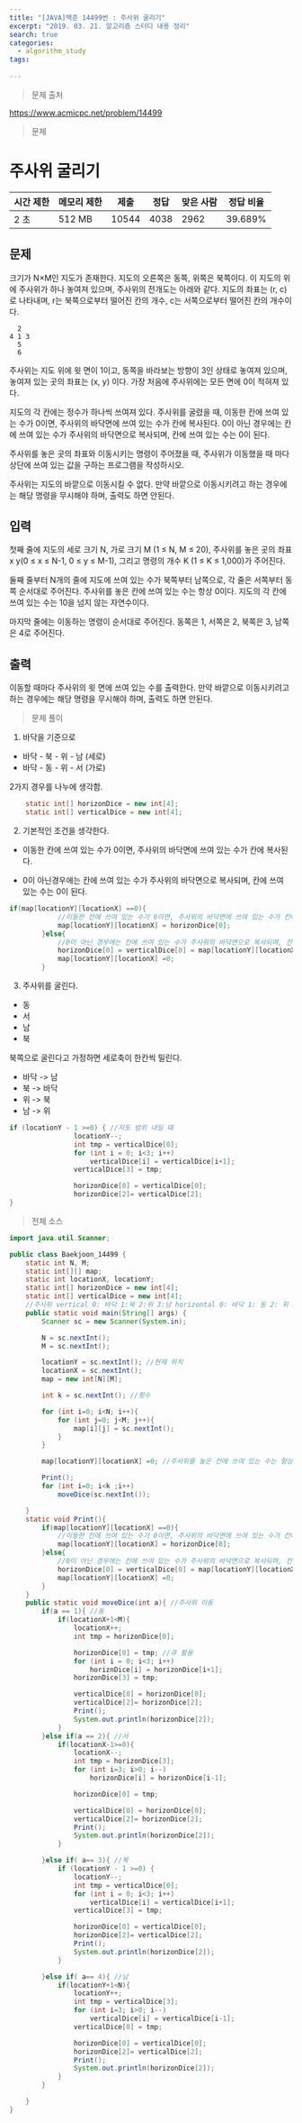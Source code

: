 ```yaml
---
title: "[JAVA]백준 14499번 : 주사위 굴리기"
excerpt: "2019. 03. 21. 알고리즘 스터디 내용 정리"
search: true
categories: 
  - algorithm_study
tags: 
  
---
```


> 문제 출처

https://www.acmicpc.net/problem/14499



> 문제

# 주사위 굴리기 

| 시간 제한 | 메모리 제한 | 제출  | 정답 | 맞은 사람 | 정답 비율 |
| --------- | ----------- | ----- | ---- | --------- | --------- |
| 2 초      | 512 MB      | 10544 | 4038 | 2962      | 39.689%   |

## 문제

크기가 N×M인 지도가 존재한다. 지도의 오른쪽은 동쪽, 위쪽은 북쪽이다. 이 지도의 위에 주사위가 하나 놓여져 있으며, 주사위의 전개도는 아래와 같다. 지도의 좌표는 (r, c)로 나타내며, r는 북쪽으로부터 떨어진 칸의 개수, c는 서쪽으로부터 떨어진 칸의 개수이다. 

```
  2
4 1 3
  5
  6
```

주사위는 지도 위에 윗 면이 1이고, 동쪽을 바라보는 방향이 3인 상태로 놓여져 있으며, 놓여져 있는 곳의 좌표는 (x, y) 이다. 가장 처음에 주사위에는 모든 면에 0이 적혀져 있다.

지도의 각 칸에는 정수가 하나씩 쓰여져 있다. 주사위를 굴렸을 때, 이동한 칸에 쓰여 있는 수가 0이면, 주사위의 바닥면에 쓰여 있는 수가 칸에 복사된다. 0이 아닌 경우에는 칸에 쓰여 있는 수가 주사위의 바닥면으로 복사되며, 칸에 쓰여 있는 수는 0이 된다.

주사위를 놓은 곳의 좌표와 이동시키는 명령이 주어졌을 때, 주사위가 이동했을 때 마다 상단에 쓰여 있는 값을 구하는 프로그램을 작성하시오.

주사위는 지도의 바깥으로 이동시킬 수 없다. 만약 바깥으로 이동시키려고 하는 경우에는 해당 명령을 무시해야 하며, 출력도 하면 안된다.

## 입력

첫째 줄에 지도의 세로 크기 N, 가로 크기 M (1 ≤ N, M ≤ 20), 주사위를 놓은 곳의 좌표 x y(0 ≤ x ≤ N-1, 0 ≤ y ≤ M-1), 그리고 명령의 개수 K (1 ≤ K ≤ 1,000)가 주어진다.

둘째 줄부터 N개의 줄에 지도에 쓰여 있는 수가 북쪽부터 남쪽으로, 각 줄은 서쪽부터 동쪽 순서대로 주어진다. 주사위를 놓은 칸에 쓰여 있는 수는 항상 0이다. 지도의 각 칸에 쓰여 있는 수는 10을 넘지 않는 자연수이다.

마지막 줄에는 이동하는 명령이 순서대로 주어진다. 동쪽은 1, 서쪽은 2, 북쪽은 3, 남쪽은 4로 주어진다.

## 출력

이동할 때마다 주사위의 윗 면에 쓰여 있는 수를 출력한다. 만약 바깥으로 이동시키려고 하는 경우에는 해당 명령을 무시해야 하며, 출력도 하면 안된다.



> 문제 풀이

1. 바닥을 기준으로 

- 바닥 - 북 - 위 - 남 (세로)
- 바닥 - 동 - 위 - 서 (가로)

2가지 경우를 나누에 생각함.

```java
    static int[] horizonDice = new int[4];
    static int[] verticalDice = new int[4];
```



2. 기본적인 조건을 생각한다.

- 이동한 칸에 쓰여 있는 수가 0이면, 주사위의 바닥면에 쓰여 있는 수가 칸에 복사된다.

- 0이 아닌경우에는 칸에 쓰여 있는 수가 주사위의 바닥면으로 복사되며, 칸에 쓰여 있는 수는 0이 된다.

```java
if(map[locationY][locationX] ==0){
            //이동한 칸에 쓰여 있는 수가 0이면, 주사위의 바닥면에 쓰여 있는 수가 칸에 복사된다.
            map[locationY][locationX] = horizonDice[0];
        }else{
            //0이 아닌 경우에는 칸에 쓰여 있는 수가 주사위의 바닥면으로 복사되며, 칸에 쓰여 있는 수는 0이 된다.
            horizonDice[0] = verticalDice[0] = map[locationY][locationX];
            map[locationY][locationX] =0;
        }
```



3. 주사위를 굴린다.

- 동
- 서
- 남
- 북

북쪽으로 굴린다고 가정하면 세로축이 한칸씩 밀린다.

- 바닥 -> 남
- 북 -> 바닥
- 위 -> 북
- 남 -> 위

```java
if (locationY - 1 >=0) { //지도 범위 내일 때
                locationY--;
                int tmp = verticalDice[0];
                for (int i = 0; i<3; i++)
                    verticalDice[i] = verticalDice[i+1];
                verticalDice[3] = tmp;

                horizonDice[0] = verticalDice[0];
                horizonDice[2]= verticalDice[2];
}
```



> 전체 소스

```java
import java.util.Scanner;

public class Baekjoon_14499 {
    static int N, M;
    static int[][] map;
    static int locationX, locationY;
    static int[] horizonDice = new int[4];
    static int[] verticalDice = new int[4];
    //주사위 vertical 0: 바닥 1:북 2:위 3:남 horizontal 0: 바닥 1: 동 2: 위 3: 서. 초기 바닥 6, 위 1, 동 3 서 4 남 5 북 2
    public static void main(String[] args) {
        Scanner sc = new Scanner(System.in);

        N = sc.nextInt();
        M = sc.nextInt();

        locationY = sc.nextInt(); //현재 위치
        locationX = sc.nextInt();
        map = new int[N][M];

        int k = sc.nextInt(); //횟수

        for (int i=0; i<N; i++){
            for (int j=0; j<M; j++){
                map[i][j] = sc.nextInt();
            }
        }

        map[locationY][locationX] =0; //주사위를 놓은 칸에 쓰여 있는 수는 항상 0

        Print();
        for (int i=0; i<k ;i++)
            moveDice(sc.nextInt());

    }
    static void Print(){
        if(map[locationY][locationX] ==0){
            //이동한 칸에 쓰여 있는 수가 0이면, 주사위의 바닥면에 쓰여 있는 수가 칸에 복사된다.
            map[locationY][locationX] = horizonDice[0];
        }else{
            //0이 아닌 경우에는 칸에 쓰여 있는 수가 주사위의 바닥면으로 복사되며, 칸에 쓰여 있는 수는 0이 된다.
            horizonDice[0] = verticalDice[0] = map[locationY][locationX];
            map[locationY][locationX] =0;
        }
    }
    public static void moveDice(int a){ //주사위 이동
        if(a == 1){ //동
            if(locationX+1<M){
                locationX++;
                int tmp = horizonDice[0];

                horizonDice[0] = tmp; //큐 활용
                for (int i = 0; i<3; i++)
                    horiznDice[i] = horizonDice[i+1];
                horizonDice[3] = tmp;

                verticalDice[0] = horizonDice[0];
                verticalDice[2]= horizonDice[2];
                Print();
                System.out.println(horizonDice[2]);
            }
        }else if(a == 2){ //서
            if(locationX-1>=0){
                locationX--;
                int tmp = horizonDice[3];
                for (int i=3; i>0; i--)
                    horizonDice[i] = horizonDice[i-1];

                horizonDice[0] = tmp;

                verticalDice[0] = horizonDice[0];
                verticalDice[2]= horizonDice[2];
                Print();
                System.out.println(horizonDice[2]);
            }

        }else if( a== 3){ //북
            if (locationY - 1 >=0) {
                locationY--;
                int tmp = verticalDice[0];
                for (int i = 0; i<3; i++)
                    verticalDice[i] = verticalDice[i+1];
                verticalDice[3] = tmp;

                horizonDice[0] = verticalDice[0];
                horizonDice[2]= verticalDice[2];
                Print();
                System.out.println(horizonDice[2]);
            }

        }else if( a== 4){ //남
            if(locationY+1<N){
                locationY++;
                int tmp = verticalDice[3];
                for (int i=3; i>0; i--)
                    verticalDice[i] = verticalDice[i-1];
                verticalDice[0] = tmp;

                horizonDice[0] = verticalDice[0];
                horizonDice[2]= verticalDice[2];
                Print();
                System.out.println(horizonDice[2]);
            }
        }

    }
}

```

